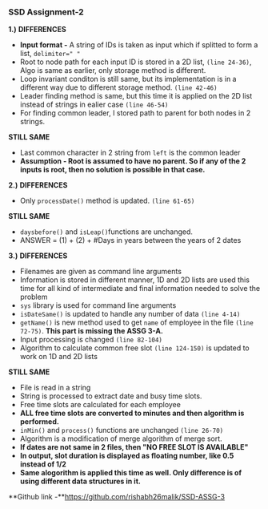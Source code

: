 ### SSD Assignment-2
**1.)** 
**DIFFERENCES**
- **Input format -** A string of IDs is taken as input which if splitted to form a list, `delimiter=" "`
- Root to node path for each input ID is stored in a 2D list, `(line 24-36)`, Algo is same as earlier, only storage method is different.
- Loop invariant conditon is still same, but its implementation is in a different way due to different storage method. `(line 42-46)`
- Leader finding method is same, but this time it is applied on the 2D list instead of strings in ealier case `(line 46-54)`
- For finding common leader, I stored path to parent for both nodes in 2 strings.

**STILL SAME**
- Last common character in 2 string from `left` is the common leader
- **Assumption - Root is assumed to have no parent. So if any of the 2 inputs is root, then no solution is possible in that case.**

**2.)** 
**DIFFERENCES**
- Only `processDate()` method is updated. `(line 61-65)`

**STILL SAME**
- `daysbefore()` and `isLeap()`functions are unchanged.
- ANSWER = (1) + (2) + #Days in years between the years of 2 dates

**3.)** 
**DIFFERENCES**
- Filenames are given as command line arguments
- Information is stored in different manner, 1D and 2D lists are used this time for all kind of intermediate and final information needed to solve the problem
- `sys` library is used for command line arguments
- `isDateSame()` is updated to handle any number of data `(line 4-14)`
- `getName()` is new method used to get `name` of employee in the file `(line 72-75)`. **This part is missing the ASSG 3-A.**
- Input processing is changed `(line 82-104)`
- Algorithm to calculate common free slot `(line 124-150)` is updated to work on 1D and 2D lists

**STILL SAME**
- File is read in a string
- String is processed to extract date and busy time slots.
- Free time slots are calculated for each employee
- **ALL free time slots are converted to minutes and then algorithm is performed.**
- `inMin()` and `process()` functions are unchanged `(line 26-70)`
- Algorithm is a modification of merge algorithm of merge sort.
- **If dates are not same in 2 files, then "NO FREE SLOT IS AVAILABLE"**
- **In output, slot duration is displayed as floating number, like 0.5 instead of 1/2**
- **Same alogorithm is applied this time as well. Only difference is of using different data structures in it.**

**Github link -**https://github.com/rishabh26malik/SSD-ASSG-3